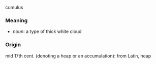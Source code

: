 cumulus
### Meaning
+ _noun_: a type of thick white cloud

### Origin

mid 17th cent. (denoting a heap or an accumulation): from Latin, heap
